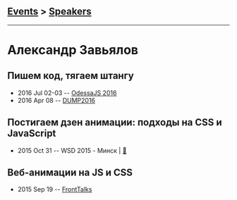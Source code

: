 ## [Events](../README.md) > [Speakers](../speakers.md)
---

# Александр Завьялов

## Пишем код, тягаем штангу
- 2016 Jul 02-03 -- [OdessaJS 2016](https://youtu.be/QvOpA1ZgRqQ)    
- 2016 Apr 08 -- [DUMP2016](https://www.youtube.com/watch?v=YiPN0A-y3xQ)    
## Постигаем дзен анимации: подходы на CSS и JavaScript
- 2015 Oct 31 -- WSD 2015 - Минск  | [:notebook:](https://wsd.events/2015/10/31/pres/animation-zen/)  
## Веб-анимации на JS и CSS
- 2015 Sep 19 -- [FrontTalks](https://events.yandex.ru/lib/talks/3050/)    
